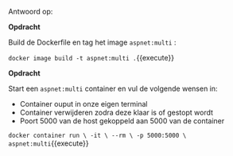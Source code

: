 Antwoord op:

**Opdracht**

Build de Dockerfile en tag het image `aspnet:multi` :

`docker image build -t aspnet:multi .`{{execute}}

**Opdracht**

Start een `aspnet:multi` container en vul de volgende wensen in:

* Container ouput in onze eigen terminal
* Container verwijderen zodra deze klaar is of gestopt wordt
* Poort 5000 van de host gekoppeld aan 5000 van de container

`docker container run \
  -it \
  --rm \
  -p 5000:5000 \
  aspnet:multi`{{execute}}